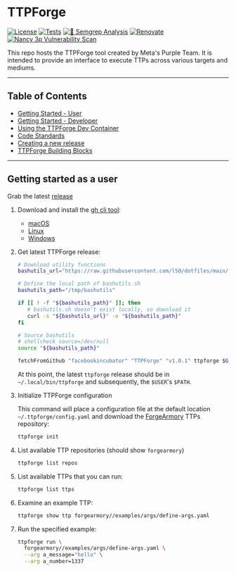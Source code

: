 # TTPForge

[![License](https://img.shields.io/github/license/facebookincubator/TTPForge?label=License&style=flat&color=blue&logo=github)](https://github.com/facebookincubator/TTPForge/blob/main/LICENSE)
[![Tests](https://github.com/facebookincubator/TTPForge/actions/workflows/tests.yaml/badge.svg)](https://github.com/facebookincubator/TTPForge/actions/workflows/tests.yaml)
[![🚨 Semgrep Analysis](https://github.com/facebookincubator/TTPForge/actions/workflows/semgrep.yaml/badge.svg)](https://github.com/facebookincubator/TTPForge/actions/workflows/semgrep.yaml)
[![Renovate](https://github.com/facebookincubator/TTPForge/actions/workflows/renovate.yaml/badge.svg)](https://github.com/facebookincubator/TTPForge/actions/workflows/renovate.yaml)
[![Nancy 3p Vulnerability Scan](https://github.com/facebookincubator/TTPForge/actions/workflows/nancy.yaml/badge.svg)](https://github.com/facebookincubator/TTPForge/actions/workflows/nancy.yaml)

This repo hosts the TTPForge tool created by Meta's Purple Team.
It is intended to provide an interface to execute TTPs across various
targets and mediums.

---

## Table of Contents

- [Getting Started - User](#getting-started-as-a-user)
- [Getting Started - Developer](docs/dev.md)
- [Using the TTPForge Dev Container](docs/container.md)
- [Code Standards](docs/code-standards.md)
- [Creating a new release](docs/release.md)
- [TTPForge Building Blocks](docs/building-blocks.md)

---

## Getting started as a user

Grab the latest [release]()

1. Download and install the [gh cli tool](https://cli.github.com/):

    - [macOS](https://github.com/cli/cli#macos)
    - [Linux](https://github.com/cli/cli/blob/trunk/docs/install_linux.md)
    - [Windows](https://github.com/cli/cli#windows)

1. Get latest TTPForge release:

   ```bash
   # Download utility functions
   bashutils_url="https://raw.githubusercontent.com/l50/dotfiles/main/bashutils"

   # Define the local path of bashutils.sh
   bashutils_path="/tmp/bashutils"

   if [[ ! -f "${bashutils_path}" ]]; then
      # bashutils.sh doesn't exist locally, so download it
      curl -s "${bashutils_url}" -o "${bashutils_path}"
   fi

   # Source bashutils
   # shellcheck source=/dev/null
   source "${bashutils_path}"

   fetchFromGithub "facebookincubator" "TTPForge" "v1.0.1" ttpforge $GITHUB_TOKEN
   ```

   At this point, the latest `ttpforge` release should be in
   `~/.local/bin/ttpforge` and subsequently, the `$USER`'s `$PATH`.

1. Initialize TTPForge configuration

   This command will place a configuration file at the default location `~/.ttpforge/config.yaml` and
   download the [ForgeArmory](https://github.com/facebookincubator/TTPForge) TTPs repository:

   ```bash
   ttpforge init
   ```

1. List available TTP repositories (should show `forgearmory`)

   ```bash
   ttpforge list repos
   ```

1. List available TTPs that you can run:

   ```bash
   ttpforge list ttps
   ```

1. Examine an example TTP:

   ```bash
   ttpforge show ttp forgearmory//examples/args/define-args.yaml
   ```

1. Run the specified example:

   ```bash
   ttpforge run \
     forgearmory//examples/args/define-args.yaml \
     --arg a_message="hello" \
     --arg a_number=1337
   ```
